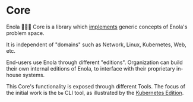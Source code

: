 # Core

Enola 🕵🏾‍♀️ Core is a library which [implements](implementation.md) generic concepts of Enola's problem space.

It is independent of "domains" such as Network, Linux, Kubernetes, Web, etc.

End-users use Enola through different "editions". Organization can build their own
internal editions of Enola, to interface with their proprietary in-house systems.

This Core's functionality is exposed through different Tools. The focus of the initial work is the `be` CLI tool, as illustrated by the [Kubernetes Edition](k8s/index.md).
